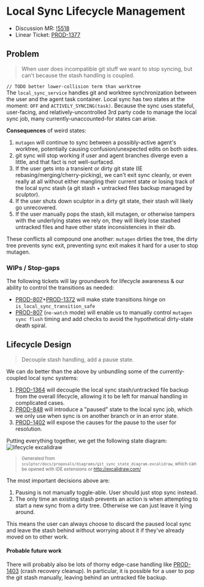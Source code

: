 
# Local Sync Lifecycle Management

* Discussion MR: [!5518]
* Linear Ticket: [PROD-1377]

## Problem
> When user does incompatible git stuff we want to stop syncing, but can't because the stash handling is coupled.

`// TODO better lower-collision term than worktree`<br/>
The `local_sync_service` handles git and worktree synchronization between the user and the agent task container.
Local sync has two states at the moment: `OFF` and `ACTIVELY_SYNCING(task)`.
Because the sync uses stateful, user-facing, and relatively-uncontrolled 3rd party code to manage the local sync job, many currently-unaccounted-for states can arise.

**Consequences** of weird states:
1. `mutagen` will continue to sync between a possibly-active agent's worktree, potentially causing confusion/unexpected edits on both sides.
2. git sync will stop working if user and agent branches diverge even a little, and that fact is not well-surfaced.
3. If the user gets into a transient or dirty git state (IE rebasing/merging/cherry-picking), we can't exit sync cleanly, or even really at all without either mangling their current state or losing track of the local sync stash (a git stash + untracked files backup managed by sculptor).
4. If the user shuts down sculptor in a dirty git state, their stash will likely go unrecovered.
5. If the user manually pops the stash, kill mutagen, or otherwise tampers with the underlying states we rely on, they will likely lose stashed untracked files and have other state inconsistencies in their db.

These conflicts all compound one another: `mutagen` dirties the tree, the dirty tree prevents sync exit, preventing sync exit makes it hard for a user to stop mutagen.

### WIPs / Stop-gaps

The following tickets will lay groundwork for lifecycle awareness & our ability to control the transitions as needed:

* [PROD-807]+[PROD-1372] will make state transitions hinge on `is_local_sync_transition_safe`
* [PROD-807] (`no-watch` mode) will enable us to manually control `mutagen sync flush` timing and add checks to avoid the hypothetical dirty-state death spiral.

## Lifecycle Design
> Decouple stash handling, add a pause state.

We can do better than the above by unbundling some of the currently-coupled local sync systems:
1. [PROD-1364] will decouple the local sync stash/untracked file backup from the overall lifecycle, allowing it to be left for manual handling in complicated cases.
2. [PROD-848] will introduce a "paused" state to the local sync job, which we only use when sync is on another branch or in an error state.
3. [PROD-1402] will expose the causes for the pause to the user for resolution.

Putting everything together, we get the following state diagram:
![lifecycle excalidraw](../diagrams/git_sync_state_diagram.svg)
> <small>Generated from `sculptor/docs/proposals/diagrams/git_sync_state_diagram.excalidraw`,
> which can be opened with IDE extensions or http://excalidraw.com/</small>

The most important decisions above are:
1. Pausing is not manually toggle-able. User should just stop sync instead.
2. The only time an existing stash prevents an action is when attempting to start a new sync from a dirty tree.
   Otherwise we can just leave it lying around.

This means the user can always choose to discard the paused local sync and leave the stash behind without worrying about it if they've already moved on to other work.

#### Probable future work

There will probably also be lots of thorny edge-case handling like [PROD-1403] (crash recovery cleanup).
In particular, it is possible for a user to pop the git stash manually, leaving behind an untracked file backup.

[!5518]: https://gitlab.com/generally-intelligent/generally_intelligent/-/merge_requests/5518
[PROD-1377]: https://linear.app/imbue/issue/PROD-1377/spec-out-local-sync-lifecycle-robustness-state-graph
[PROD-807]: https://linear.app/imbue/issue/PROD-807/no-watch-mode-adjust-mutagen-handling-to-sync-on-user-worktree-changes
[PROD-846]: https://linear.app/imbue/issue/PROD-846/prevent-startingstopping-local-sync-in-mergerebase-states
[PROD-1372]: https://linear.app/imbue/issue/PROD-1372/error-handling-stopgap-only-unsync-on-error-if-is-local-sync
[PROD-1364]: https://linear.app/imbue/issue/PROD-1364/decouple-local-sync-stash-track-the-sculptor-stashbackup
[PROD-848]: https://linear.app/imbue/issue/PROD-848/pause-or-bail-out-of-local-sync-on-incompatible-git-state-changes
[PROD-1402]: https://linear.app/imbue/issue/PROD-1402/local-sync-pause-state-surface-causes-to-user
[PROD-1403]: https://linear.app/imbue/issue/PROD-1403/local-sync-cleanup-and-stash-recovery-after-crash
